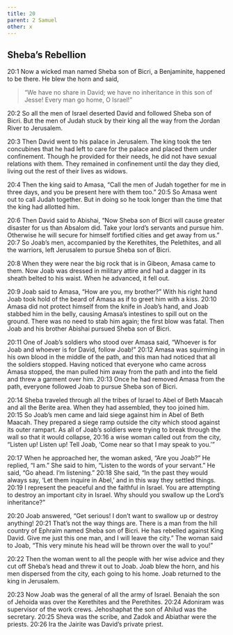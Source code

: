 ```yaml
---
title: 20
parent: 2 Samuel
other: x
---
```


## Sheba’s Rebellion

<a name="20:1">20:1</a> Now a wicked man named Sheba son of Bicri, a Benjaminite, happened to be there. He blew the horn and said,

> “We have no share in David;
> we have no inheritance in this son of Jesse!
> Every man go home, O Israel!”

<a name="20:2">20:2</a> So all the men of Israel deserted David and followed Sheba son of Bicri. But the men of Judah stuck by their king all the way from the Jordan River to Jerusalem.

<a name="20:3">20:3</a> Then David went to his palace in Jerusalem. The king took the ten concubines that he had left to care for the palace and placed them under confinement. Though he provided for their needs, he did not have sexual relations with them. They remained in confinement until the day they died, living out the rest of their lives as widows.

<a name="20:4">20:4</a> Then the king said to Amasa, “Call the men of Judah together for me in three days, and you be present here with them too.” <a name="20:5">20:5</a> So Amasa went out to call Judah together. But in doing so he took longer than the time that the king had allotted him.

<a name="20:6">20:6</a> Then David said to Abishai, “Now Sheba son of Bicri will cause greater disaster for us than Absalom did. Take your lord’s servants and pursue him. Otherwise he will secure for himself fortified cities and get away from us.” <a name="20:7">20:7</a> So Joab’s men, accompanied by the Kerethites, the Pelethites, and all the warriors, left Jerusalem to pursue Sheba son of Bicri.

<a name="20:8">20:8</a> When they were near the big rock that is in Gibeon, Amasa came to them. Now Joab was dressed in military attire and had a dagger in its sheath belted to his waist. When he advanced, it fell out.

<a name="20:9">20:9</a> Joab said to Amasa, “How are you, my brother?” With his right hand Joab took hold of the beard of Amasa as if to greet him with a kiss. <a name="20:10">20:10</a> Amasa did not protect himself from the knife in Joab’s hand, and Joab stabbed him in the belly, causing Amasa’s intestines to spill out on the ground. There was no need to stab him again; the first blow was fatal. Then Joab and his brother Abishai pursued Sheba son of Bicri.

<a name="20:11">20:11</a> One of Joab’s soldiers who stood over Amasa said, “Whoever is for Joab and whoever is for David, follow Joab!” <a name="20:12">20:12</a> Amasa was squirming in his own blood in the middle of the path, and this man had noticed that all the soldiers stopped. Having noticed that everyone who came across Amasa stopped, the man pulled him away from the path and into the field and threw a garment over him. <a name="20:13">20:13</a> Once he had removed Amasa from the path, everyone followed Joab to pursue Sheba son of Bicri.

<a name="20:14">20:14</a> Sheba traveled through all the tribes of Israel to Abel of Beth Maacah and all the Berite area. When they had assembled, they too joined him. <a name="20:15">20:15</a> So Joab’s men came and laid siege against him in Abel of Beth Maacah. They prepared a siege ramp outside the city which stood against its outer rampart. As all of Joab’s soldiers were trying to break through the wall so that it would collapse, <a name="20:16">20:16</a> a wise woman called out from the city, “Listen up! Listen up! Tell Joab, ‘Come near so that I may speak to you.’”

<a name="20:17">20:17</a> When he approached her, the woman asked, “Are you Joab?” He replied, “I am.” She said to him, “Listen to the words of your servant.” He said, “Go ahead. I’m listening.” <a name="20:18">20:18</a> She said, “In the past they would always say, ‘Let them inquire in Abel,’ and in this way they settled things. <a name="20:19">20:19</a> I represent the peaceful and the faithful in Israel. You are attempting to destroy an important city in Israel. Why should you swallow up the Lord’s inheritance?”

<a name="20:20">20:20</a> Joab answered, “Get serious! I don’t want to swallow up or destroy anything! <a name="20:21">20:21</a> That’s not the way things are. There is a man from the hill country of Ephraim named Sheba son of Bicri. He has rebelled against King David. Give me just this one man, and I will leave the city.” The woman said to Joab, “This very minute his head will be thrown over the wall to you!”

<a name="20:22">20:22</a> Then the woman went to all the people with her wise advice and they cut off Sheba’s head and threw it out to Joab. Joab blew the horn, and his men dispersed from the city, each going to his home. Joab returned to the king in Jerusalem.

<a name="20:23">20:23</a> Now Joab was the general of all the army of Israel. Benaiah the son of Jehoida was over the Kerethites and the Perethites. <a name="20:24">20:24</a> Adoniram was supervisor of the work crews. Jehoshaphat the son of Ahilud was the secretary. <a name="20:25">20:25</a> Sheva was the scribe, and Zadok and Abiathar were the priests. <a name="20:26">20:26</a> Ira the Jairite was David’s private priest.

